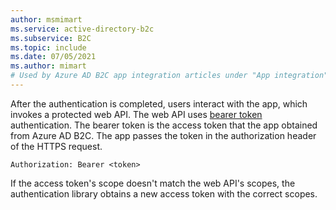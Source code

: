 ```yaml
---
author: msmimart
ms.service: active-directory-b2c
ms.subservice: B2C
ms.topic: include
ms.date: 07/05/2021
ms.author: mimart
# Used by Azure AD B2C app integration articles under "App integration".
---
```

After the authentication is completed, users interact with the app, which invokes a protected web API. The web API uses [bearer token](https://datatracker.ietf.org/doc/html/rfc6750) authentication. The bearer token is the access token that the app obtained from Azure AD B2C. The app passes the token in the authorization header of the HTTPS request. 
    
```http
Authorization: Bearer <token>
```

If the access token's scope doesn't match the web API's scopes, the authentication library obtains a new access token with the correct scopes.
